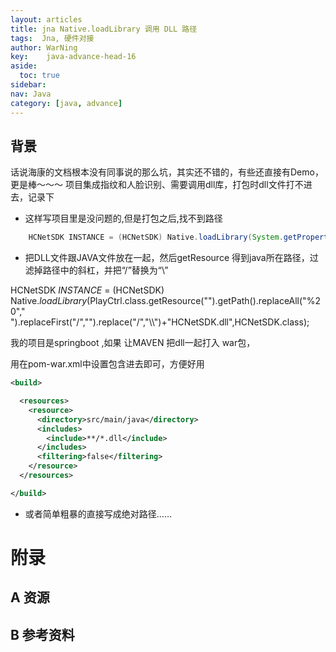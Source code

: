 ```yaml
---
layout: articles
title: jna Native.loadLibrary 调用 DLL 路径
tags:  Jna, 硬件对接
author: WarNing
key:    java-advance-head-16
aside:
  toc: true
sidebar:
nav: Java
category: [java, advance]
---
```



## 背景

话说海康的文档根本没有同事说的那么坑，其实还不错的，有些还直接有Demo，更是棒～～～
项目集成指纹和人脸识别、需要调用dll库，打包时dll文件打不进去，记录下

<!--more-->



- 这样写项目里是没问题的,但是打包之后,找不到路径

```java
    HCNetSDK INSTANCE = (HCNetSDK) Native.loadLibrary(System.getProperty("user.dir") + "\\lib\\HCNetSDK.dll", HCNetSDK.class);
```


- 把DLL文件跟JAVA文件放在一起，然后getResource 得到java所在路径，过滤掉路径中的斜杠，并把“/”替换为“\\”



HCNetSDK *INSTANCE* = (HCNetSDK) Native.*loadLibrary*(PlayCtrl.class.getResource("").getPath().replaceAll("%20"," ").replaceFirst("/","").replace("/","\\\\")+"HCNetSDK.dll",HCNetSDK.class);

我的项目是springboot ,如果 让MAVEN 把dll一起打入 war包，

用在pom-war.xml中设置包含进去即可，方便好用
```xml
<build>

  <resources>
    <resource>
      <directory>src/main/java</directory>
      <includes>
        <include>**/*.dll</include>
      </includes>
      <filtering>false</filtering>
    </resource>
  </resources>

</build>

```

- 或者简单粗暴的直接写成绝对路径……


# 附录
## A 资源
## B 参考资料


